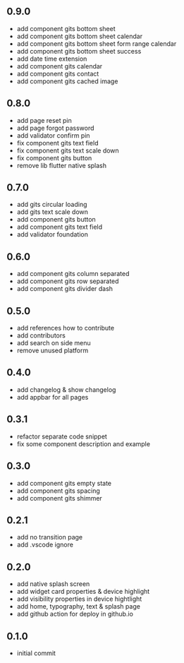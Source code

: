## 0.9.0

- add component gits bottom sheet
- add component gits bottom sheet calendar
- add component gits bottom sheet form range calendar
- add component gits bottom sheet success
- add date time extension
- add component gits calendar
- add component gits contact
- add component gits cached image

## 0.8.0

- add page reset pin
- add page forgot password
- add validator confirm pin
- fix component gits text field
- fix component gits text scale down
- fix component gits button
- remove lib flutter native splash

## 0.7.0

- add gits circular loading
- add gits text scale down
- add component gits button
- add component gits text field
- add validator foundation

## 0.6.0

- add component gits column separated
- add component gits row separated
- add component gits divider dash

## 0.5.0

- add references how to contribute
- add contributors
- add search on side menu
- remove unused platform

## 0.4.0

- add changelog & show changelog
- add appbar for all pages

## 0.3.1

- refactor separate code snippet
- fix some component description and example

## 0.3.0

- add component gits empty state
- add component gits spacing
- add component gits shimmer

## 0.2.1

- add no transition page
- add .vscode ignore

## 0.2.0

- add native splash screen
- add widget card properties & device highlight
- add visibility properties in device hightlight
- add home, typography, text & splash page
- add github action for deploy in github.io

## 0.1.0

- initial commit
